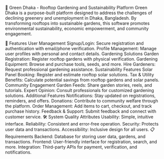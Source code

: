 🌿 Green Dhaka - Rooftop Gardening and Sustainability Platform
Green Dhaka is a purpose-built platform designed to address the challenges of declining greenery and unemployment in Dhaka, Bangladesh. By transforming rooftops into sustainable gardens, this software promotes environmental sustainability, economic empowerment, and community engagement.

🚀 Features
User Management
Signup/Login: Secure registration and authentication with email/phone verification.
Profile Management: Manage user profiles with personal and contact details.
Gardening Solutions
Garden Registration: Register rooftop gardens with physical verification.
Gardening Equipment: Browse and purchase tools, seeds, and more.
Hire Gardeners: Request professional gardening assistance.
Sustainability Features
Solar Panel Booking: Register and estimate rooftop solar solutions.
Tax & Utility Benefits: Calculate potential savings from rooftop gardens and solar panels.
Community Engagement
Garden Feeds: Share garden stories, reels, and tutorials.
Expert Opinion: Consult professionals for customized gardening solutions.
Additional Features
Notifications: Stay updated on registrations, reminders, and offers.
Donations: Contribute to community welfare through the platform.
Order Management: Add items to cart, checkout, and track purchase history.
Feedback & Support: Submit feedback and connect with customer service.
🛠 System Quality Attributes
Usability: Simple, intuitive interface.
Reliability: Consistent and error-free operation.
Security: Protects user data and transactions.
Accessibility: Inclusive design for all users.
📋 Requirements
Backend: Database for storing user data, gardens, and transactions.
Frontend: User-friendly interface for registration, search, and more.
Integration: Third-party APIs for payment, verification, and notifications.
